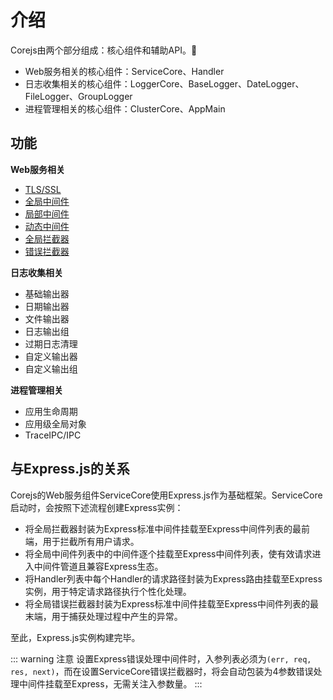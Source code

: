 # 介绍

Corejs由两个部分组成：核心组件和辅助API。

- Web服务相关的核心组件：ServiceCore、Handler
- 日志收集相关的核心组件：LoggerCore、BaseLogger、DateLogger、FileLogger、GroupLogger
- 进程管理相关的核心组件：ClusterCore、AppMain

## 功能

**Web服务相关**

- [TLS/SSL](/guide/web-service.html#启用tls-ssl)
- [全局中间件](/guide/web-service.html#全局中间件)
- [局部中间件](/guide/request-handler.html#handler中间件)
- [动态中间件](/guide/dynamic-middleware)
- [全局拦截器](/guide/web-service.html#全局拦截器)
- [错误拦截器](/guide/web-service.html#错误拦截器)

**日志收集相关**

- 基础输出器
- 日期输出器
- 文件输出器
- 日志输出组
- 过期日志清理
- 自定义输出器
- 自定义输出组

**进程管理相关**

- 应用生命周期
- 应用级全局对象
- TraceIPC/IPC

## 与Express.js的关系

Corejs的Web服务组件ServiceCore使用Express.js作为基础框架。ServiceCore启动时，会按照下述流程创建Express实例：

- 将全局拦截器封装为Express标准中间件挂载至Express中间件列表的最前端，用于拦截所有用户请求。
- 将全局中间件列表中的中间件逐个挂载至Express中间件列表，使有效请求进入中间件管道且兼容Express生态。
- 将Handler列表中每个Handler的请求路径封装为Express路由挂载至Express实例，用于特定请求路径执行个性化处理。
- 将全局错误拦截器封装为Express标准中间件挂载至Express中间件列表的最末端，用于捕获处理过程中产生的异常。

至此，Express.js实例构建完毕。

::: warning 注意
设置Express错误处理中间件时，入参列表必须为```(err, req, res, next)```，而在设置ServiceCore错误拦截器时，将会自动包装为4参数错误处理中间件挂载至Express，无需关注入参数量。
:::
